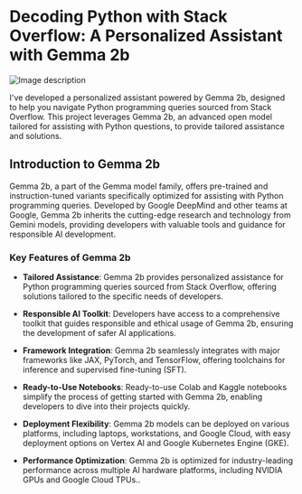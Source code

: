 # Decoding Python with Stack Overflow: A Personalized Assistant with Gemma 2b

![Image description](https://helios-i.mashable.com/imagery/articles/00veJ5qeI90cfXdfFzUfCrv/hero-image.fill.size_1248x702.v1708464912.jpg)



I've developed a personalized assistant powered by Gemma 2b, designed to help you navigate Python programming queries sourced from Stack Overflow. This project leverages Gemma 2b, an advanced open model tailored for assisting with Python questions, to provide tailored assistance and solutions.

## Introduction to Gemma 2b

Gemma 2b, a part of the Gemma model family, offers pre-trained and instruction-tuned variants specifically optimized for assisting with Python programming queries. Developed by Google DeepMind and other teams at Google, Gemma 2b inherits the cutting-edge research and technology from Gemini models, providing developers with valuable tools and guidance for responsible AI development.

### Key Features of Gemma 2b

- **Tailored Assistance**: Gemma 2b provides personalized assistance for Python programming queries sourced from Stack Overflow, offering solutions tailored to the specific needs of developers.

- **Responsible AI Toolkit**: Developers have access to a comprehensive toolkit that guides responsible and ethical usage of Gemma 2b, ensuring the development of safer AI applications.

- **Framework Integration**: Gemma 2b seamlessly integrates with major frameworks like JAX, PyTorch, and TensorFlow, offering toolchains for inference and supervised fine-tuning (SFT).

- **Ready-to-Use Notebooks**: Ready-to-use Colab and Kaggle notebooks simplify the process of getting started with Gemma 2b, enabling developers to dive into their projects quickly.

- **Deployment Flexibility**: Gemma 2b models can be deployed on various platforms, including laptops, workstations, and Google Cloud, with easy deployment options on Vertex AI and Google Kubernetes Engine (GKE).

- **Performance Optimization**: Gemma 2b is optimized for industry-leading performance across multiple AI hardware platforms, including NVIDIA GPUs and Google Cloud TPUs..
